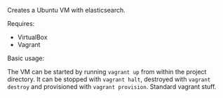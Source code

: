 Creates a Ubuntu VM with elasticsearch. 

Requires:

* VirtualBox
* Vagrant 

Basic usage:

The VM can be started by running `vagrant up` from within the project directory.
It can be stopped with `vagrant halt`, destroyed with `vagrant destroy` and provisioned with `vagrant provision`. Standard vagrant stuff.




